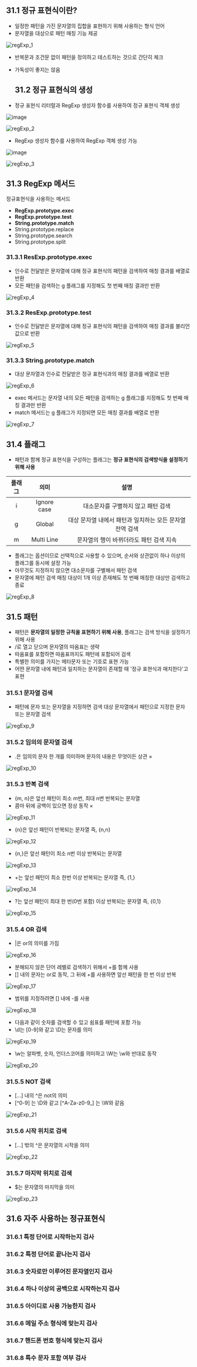 
## 31.1 정규 표현식이란?

- 일정한 패턴을 가진 문자열의 집합을 표현하기 위해 사용하는 형식 언어
- 문자열을 대상으로 패턴 매칭 기능 제공

![regExp_1](https://github.com/sangypar/SSAFRONT/assets/106229016/e5fa67f9-fd8b-4a56-80a5-b1790fb002ae)

- 반복문과 조건문 없이 패턴을 정의하고 테스트하는 것으로 간단히 체크
- 가독성이 좋지는 않음

  ## 31.2 정규 표현식의 생성

- 정규 표현식 리터럴과 RegExp 생성자 함수를 사용하여 정규 표현식 객체 생성

![image](https://github.com/sangypar/SSAFRONT/assets/106229016/71b60493-6265-430b-a201-34f09c6ab3ff)

![regExp_2](https://github.com/sangypar/SSAFRONT/assets/106229016/f4c38bfb-2075-48f2-a4e2-da75e3790dd9)

- RegExp 생성자 함수를 사용하여 RegExp 객체 생성 가능

![image](https://github.com/sangypar/SSAFRONT/assets/106229016/674ed619-3699-4c6e-8ad3-d36ebd451987)


![regExp_3](https://github.com/sangypar/SSAFRONT/assets/106229016/b94a38f5-84ea-438b-9203-e6f40894e1ad)

## 31.3 RegExp 메서드

정규표현식을 사용하는 메서드

- <b>RegExp.prototype.exec</b>
- <b>RegExp.prototype.test</b>
- <b>String.prototype.match</b>
- String.prototype.replace
- String.prototype.search
- String.prototype.split

### 31.3.1 ResExp.prototype.exec

- 인수로 전달받은 문자열에 대해 정규 표현식의 패턴을 검색하여 매칭 결과를 배열로 반환
- 모든 패턴을 검색하는 g 플래그를 지정해도 첫 번째 매칭 결과만 반환

![regExp_4](https://github.com/sangypar/SSAFRONT/assets/106229016/44e5e3bb-834d-4105-8549-313fa5faac36)

### 31.3.2 ResExp.prototype.test

- 인수로 전달받은 문자열에 대해 정규 표현식의 패턴을 검색하여 매칭 결과를 불리언 값으로 반환

![regExp_5](https://github.com/sangypar/SSAFRONT/assets/106229016/613d672f-ed42-4a8c-855b-55e26d417074)

### 31.3.3 String.prototype.match

- 대상 문자열과 인수로 전달받은 정규 표현식과의 매칭 결과를 배열로 반환

![regExp_6](https://github.com/sangypar/SSAFRONT/assets/106229016/917eecba-0f9b-4a3e-8c1f-3320ba532a1a)

- exec 메서드는 문자열 내의 모든 패턴을 검색하는 g 플래그를 지정해도 첫 번째 매칭 결과만 반환
- match 메서드는 g 플래그가 지정되면 모든 매칭 결과를 배열로 반환

![regExp_7](https://github.com/sangypar/SSAFRONT/assets/106229016/2c92733f-c21d-4fee-9fd3-ef0ab757a2bc)

## 31.4 플래그

- 패턴과 함께 정규 표현식을 구성하는 플래그는 <b>정규 표현식의 검색방식을 설정하기 위해 사용</b>

플래그 | 의미 | 설명
:-:|:-:|:-:
i | Ignore case | 대소문자를 구별하지 않고 패턴 검색
g | Global | 대상 문자열 내에서 패턴과 일치하는 모든 문자열 전역 검색
m | Multi Line | 문자열의 행이 바뀌더라도 패턴 검색 지속

- 플래그는 옵션이므로 선택적으로 사용할 수 있으며, 순서와 상관없이 하나 이상의 플래그를 동시에 설정 가능
- 아무것도 지정하지 않으면 대소문자를 구별해서 패턴 검색
- 문자열에 패턴 검색 매칭 대상이 1개 이상 존재해도 첫 번째 매칭한 대상만 검색하고 종료

![regExp_8](https://github.com/sangypar/SSAFRONT/assets/106229016/65e66068-cf8f-4e75-8792-7e5df4fc377e)

## 31.5 패턴

- 패턴은 <b>문자열의 일정한 규칙을 표현하기 위해 사용</b>, 플래그는 검색 방식을 설정하기 위해 사용
- /로 열고 닫으며 문자열의 따옴표는 생략
- 따옴표를 포함하면 따옴표까지도 패턴에 포함되어 검색
- 특별한 의미를 가지는 메타문자 또는 기호로 표현 가능
- 어떤 문자열 내에 패턴과 일치하는 문자열이 존재할 때 '정규 표현식과 매치한다'고 표현

### 31.5.1 문자열 검색

- 패턴에 문자 또는 문자열을 지정하면 검색 대상 문자열에서 패턴으로 지정한 문자 또는 문자열 검색

![regExp_9](https://github.com/sangypar/SSAFRONT/assets/106229016/8cc1cc8e-acb3-45e0-9541-51023722865d)

### 31.5.2 임의의 문자열 검색

- .은 임의의 문자 한 개를 의미하며 문자의 내용은 무엇이든 상관 ×

![regExp_10](https://github.com/sangypar/SSAFRONT/assets/106229016/3c9a85ab-f2dd-41a4-94ce-64c2933cfac5)

### 31.5.3 반복 검색

- {m, n}은 앞선 패턴이 최소 m번, 최대 n번 반복되는 문자열
- 콤마 뒤에 공백이 있으면 정상 동작 ×

![regExp_11](https://github.com/sangypar/SSAFRONT/assets/106229016/7552e02f-2f6b-4274-a191-00c199d7b0cf)

- {n}은 앞선 패턴이 반복되는 문자열 즉, {n,n}

![regExp_12](https://github.com/sangypar/SSAFRONT/assets/106229016/f2ed3934-dc79-4ae5-b95d-6f8228aeaebe)

- {n,}은 앞선 패턴이 최소 n번 이상 반복되는 문자열

![regExp_13](https://github.com/sangypar/SSAFRONT/assets/106229016/f6b308c4-0dbd-48e7-b599-f75828db1459)

- +는 앞선 패턴이 최소 한번 이상 반복되는 문자열 즉, {1,}

![regExp_14](https://github.com/sangypar/SSAFRONT/assets/106229016/dedddba7-779c-4008-a8d0-5eb05ceffc54)

- ?는 앞선 패턴이 최대 한 번(0번 포함) 이상 반복되는 문자열 즉, {0,1}

![regExp_15](https://github.com/sangypar/SSAFRONT/assets/106229016/7256da51-31d4-4eae-ab77-bb4623587782)

### 31.5.4 OR 검색

- |은 or의 의미를 가짐

![regExp_16](https://github.com/sangypar/SSAFRONT/assets/106229016/ebf8eda9-35ca-42bb-bb89-6dd15ca30728)

- 분해되지 않은 단어 레벨로 검색하기 위해서 +를 함께 사용
- [] 내의 문자는 or로 동작, 그 뒤에 +를 사용하면 앞선 패턴을 한 번 이상 반복

![regExp_17](https://github.com/sangypar/SSAFRONT/assets/106229016/d9d4d0ce-b17f-485f-82d9-001b2302730e)

- 범위를 지정하려면 [] 내에 -를 사용

![regExp_18](https://github.com/sangypar/SSAFRONT/assets/106229016/d5e27ddd-d86c-43ed-b395-592c628d7a59)

- 다음과 같이 숫자를 검색할 수 있고 쉼표를 패턴에 포함 가능
- \d는 [0-9]와 같고 \D는 문자를 의미

![regExp_19](https://github.com/sangypar/SSAFRONT/assets/106229016/f9eb83bc-316b-4b57-b036-fb7ba9a3408c)

- \w는 알파벳, 숫자, 언더스코어를 의미하고 \W는 \w와 반대로 동작

![regExp_20](https://github.com/sangypar/SSAFRONT/assets/106229016/c27a2975-c179-4328-ba13-147760538ed5)

### 31.5.5 NOT 검색

- [...] 내의 ^은 not의 의미
- [^0-9] 는 \D와 같고 [^A-Za-z0-9_] 는 \W와 같음

![regExp_21](https://github.com/sangypar/SSAFRONT/assets/106229016/27f6b812-4b77-4201-bf94-760256827b0c)

### 31.5.6 시작 위치로 검색

- [...] 밖의 ^은 문자열의 시작을 의미

![regExp_22](https://github.com/sangypar/SSAFRONT/assets/106229016/66ed5a03-b7fa-4afc-a656-a80c97451470)


### 31.5.7 마지막 위치로 검색

- $는 문자열의 마지막을 의미

![regExp_23](https://github.com/sangypar/SSAFRONT/assets/106229016/336865c9-757c-4789-b434-410b80166bd7)

## 31.6 자주 사용하는 정규표현식

### 31.6.1 특정 단어로 시작하는지 검사
### 31.6.2 특정 단어로 끝나는지 검사
### 31.6.3 숫자로만 이루어진 문자열인지 검사
### 31.6.4 하나 이상의 공백으로 시작하는지 검사
### 31.6.5 아이디로 사용 가능한지 검사
### 31.6.6 메일 주소 형식에 맞는지 검사
### 31.6.7 핸드폰 번호 형식에 맞는지 검사
### 31.6.8 특수 문자 포함 여부 검사

